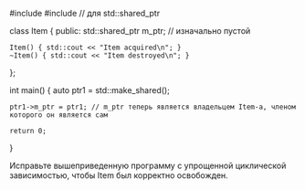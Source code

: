 #include <iostream>
#include <memory> // для std::shared_ptr
 
class Item
{
public:
	std::shared_ptr<Item> m_ptr; // изначально пустой
	
	Item() { std::cout << "Item acquired\n"; }
	~Item() { std::cout << "Item destroyed\n"; }
};
 
int main()
{
	auto ptr1 = std::make_shared<Item>();
 
	ptr1->m_ptr = ptr1; // m_ptr теперь является владельцем Item-а, членом которого он является сам
 
	return 0;
}
  
  Исправьте вышеприведенную программу с упрощенной циклической зависимостью, чтобы Item был корректно освобожден.
